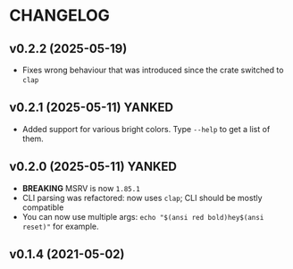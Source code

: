 # CHANGELOG

## v0.2.2 (2025-05-19)
- Fixes wrong behaviour that was introduced since the crate switched to `clap`

## v0.2.1 (2025-05-11) **YANKED**
- Added support for various bright colors. Type `--help` to get a list of them.

## v0.2.0 (2025-05-11) **YANKED**
- **BREAKING** MSRV is now `1.85.1`
- CLI parsing was refactored: now uses `clap`; CLI should be mostly compatible
- You can now use multiple args: `echo "$(ansi red bold)hey$(ansi reset)"` for
  example.

## v0.1.4 (2021-05-02)
